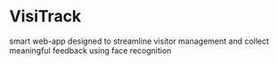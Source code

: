 # VisiTrack
smart web-app designed to streamline visitor management and collect meaningful feedback using face recognition
